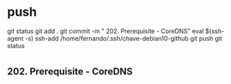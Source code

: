 
# ###################################################################################################################### 
# ###################################################################################################################### 
#  push

git status
git add .
git commit -m " 202. Prerequisite - CoreDNS"
eval $(ssh-agent -s)
ssh-add /home/fernando/.ssh/chave-debian10-github
git push
git status



# ###################################################################################################################### 
# ###################################################################################################################### 
##  202. Prerequisite - CoreDNS
